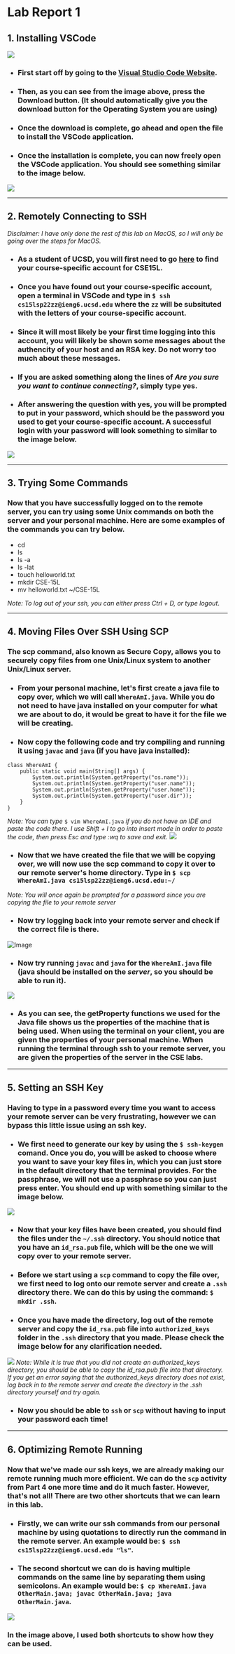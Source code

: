 # Lab Report 1

## 1. Installing VSCode
![](Screenshots/InstallVSC.png)
* ### First start off by going to the [Visual Studio Code Website](https://code.visualstudio.com/).
* ### Then, as you can see from the image above, press the Download button. (It should automatically give you the download button for the Operating System you are using)
* ### Once the download is complete, go ahead and open the file to install the VSCode application.
* ### Once the installation is complete, you can now freely open the VSCode application. You should see something similar to the image below.
![](Screenshots/Installed-VSCode.png)

---
## 2. Remotely Connecting to SSH
*Disclaimer: I have only done the rest of this lab on MacOS, so I will only be going over the steps for MacOS.*

* ### As a student of UCSD, you will first need to go [here](https://sdacs.ucsd.edu/~icc/index.php) to find your course-specific account for CSE15L. 
* ### Once you have found out your course-specific account, open a terminal in VSCode and type in ```$ ssh cs15lsp22zz@ieng6.ucsd.edu``` where the ```zz``` will be subsituted with the letters of your course-specific account.
* ### Since it will most likely be your first time logging into this account, you will likely be shown some messages about the authencity of your host and an RSA key. Do not worry too much about these messages.
* ### If you are asked something along the lines of *Are you sure you want to continue connecting?*, simply type **yes**.
* ### After answering the question with yes, you will be prompted to put in your password, which should be the password you used to get your course-specific account. A successful login with your password will look something to similar to the image below.
![](Screenshots/ssh-connection.png)

---
## 3. Trying Some Commands
### Now that you have successfully logged on to the remote server, you can try using some Unix commands on both the server and your personal machine. Here are some examples of the commands you can try below.
* cd
* ls
* ls -a
* ls -lat
* touch helloworld.txt
* mkdir CSE-15L
* mv helloworld.txt ~/CSE-15L

*Note: To log out of your ssh, you can either press Ctrl + D, or type logout*.

---
## 4. Moving Files Over SSH Using SCP
### The scp command, also known as Secure Copy, allows you to securely copy files from one Unix/Linux **system** to another Unix/Linux **server**.
* ### From your personal machine, let's first create a java file to copy over, which we will call ```WhereAmI.java```. While you do not need to have java installed on your computer for what we are about to do, it would be great to have it for the file we will be creating.
* ### Now copy the following code and try compiling and running it using ```javac``` and ```java``` (if you have java installed):

```
class WhereAmI {
    public static void main(String[] args) {
        System.out.println(System.getProperty("os.name"));
        System.out.println(System.getProperty("user.name"));
        System.out.println(System.getProperty("user.home"));
        System.out.println(System.getProperty("user.dir"));
    }
}
```
*Note: You can type* ```$ vim WhereAmI.java``` *if you do not have an IDE and paste the code there. I use Shift + I to go into insert mode in order to paste the code, then press Esc and type :wq to save and exit*.
![](Screenshots/create-code-file.png)
* ### Now that we have created the file that we will be copying over, we will now use the scp command to copy it over to our remote server's home directory. Type in ```$ scp WhereAmI.java cs15lsp22zz@ieng6.ucsd.edu:~/```
*Note: You will once again be prompted for a password since you are copying the file to your remote server*
* ### Now try logging back into your remote server and check if the correct file is there.
![Image](Screenshots/check-copy.png)
* ### Now try running ```javac``` and ```java``` for the ```WhereAmI.java``` file (java should be installed on the *server*, so you should be able to run it).
![](Screenshots/runGetProp.png)
* ### As you can see, the getProperty functions we used for the Java file shows us the properties of the machine that is being used. When using the terminal on your client, you are given the properties of your personal machine. When running the terminal through ssh to your remote server, you are given the properties of the server in the CSE labs.

---
## 5. Setting an SSH Key 
### Having to type in a password every time you want to access your remote server can be very frustrating, however we can bypass this little issue using an ssh key.
* ### We first need to generate our key by using the ```$ ssh-keygen``` comand. Once you do, you will be asked to choose where you want to save your key files in, which you can just store in the default directory that the terminal provides. For the passphrase, we will not use a passphrase so you can just press enter. You should end up with something similar to the image below.
![](Screenshots/ssh-keygen.png)
* ### Now that your key files have been created, you should find the files under the ```~/.ssh``` directory. You should notice that you have an ```id_rsa.pub``` file, which will be the one we will copy over to your remote server.
* ### Before we start using a ```scp``` command to copy the file over, we first need to log onto our remote server and create a ```.ssh``` directory there. We can do this by using the command: ```$ mkdir .ssh```.
* ### Once you have made the directory, log out of the remote server and copy the ```id_rsa.pub``` file into ```authorized_keys``` folder in the ```.ssh``` directory that you made. Please check the image below for any clarification needed.
![](Screenshots/copy-id_rsa.png)
*Note: While it is true that you did not create an authorized_keys directory, you should be able to copy the id_rsa.pub file into that directory. If you get an error saying that the authorized_keys directory does not exist, log back in to the remote server and create the directory in the .ssh directory yourself and try again.*
* ### Now you should be able to ```ssh``` or ```scp``` without having to input your password each time!

---
## 6. Optimizing Remote Running
### Now that we've made our ssh keys, we are already making our remote running much more efficient. We can do the ```scp``` activity from Part 4 one more time and do it much faster. However, that's not all! There are two other shortcuts that we can learn in this lab.
* ### Firstly, we can write our ssh commands from our personal machine by using quotations to directly run the command in the remote server. An example would be: ```$ ssh cs15lsp22zz@ieng6.ucsd.edu "ls"```.
* ### The second shortcut we can do is having multiple commands on the same line by separating them using semicolons. An example would be: ```$ cp WhereAmI.java OtherMain.java; javac OtherMain.java; java OtherMain.java```.
![](Screenshots/optimized-ssh.png)
### In the image above, I used both shortcuts to show how they can be used.